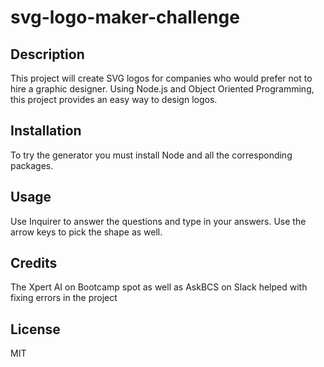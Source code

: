# svg-logo-maker-challenge

## Description

This project will create SVG logos for companies who would prefer not to hire a graphic designer. Using Node.js and Object Oriented Programming, this project provides an easy way to design logos. 

## Installation

To try the generator you must install Node and all the corresponding packages. 

## Usage

Use Inquirer to answer the questions and type in your answers. Use the arrow keys to pick the shape as well.

## Credits

The Xpert AI on Bootcamp spot as well as AskBCS on Slack helped with fixing errors in the project

## License

MIT
